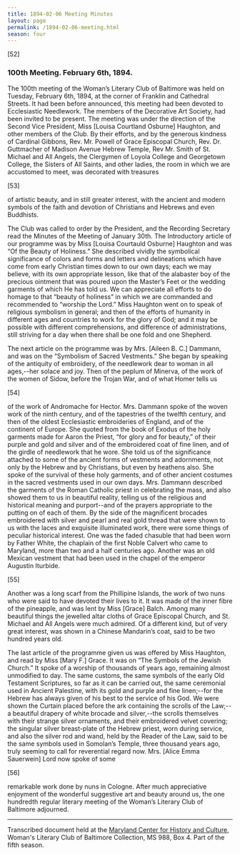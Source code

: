 ```yaml
---
title: 1894-02-06 Meeting Minutes
layout: page
permalink: /1894-02-06-meeting.html
season: four
---
```

[52]

### 100th Meeting. February 6th, 1894.

The 100th meeting of the Woman’s Literary Club of Baltimore was held on Tuesday, February 6th, 1894, at the corner of Franklin and Cathedral Streets. It had been before announced, this meeting had been devoted to Ecclesiastic Needlework. The members of the Decorative Art Society, had been invited to be present. The meeting was under the direction of the Second Vice President, Miss [Louisa Courtland Osburne] Haughton, and other members of the Club. By their efforts, and by the generous kindness of Cardinal Gibbons, Rev. Mr. Powell of Grace Episcopal Church, Rev. Dr. Guttmacher of Madison Avenue Hebrew Temple, Rev Mr. Smith of St. Michael and All Angels, the Clergymen of Loyola College and Georgetown College, the Sisters of All Saints, and other ladies, the room in which we are accustomed to meet, was decorated with treasures

[53]

of artistic beauty, and in still greater interest, with the ancient and modern symbols of the faith and devotion of Christians and Hebrews and even Buddhists.

The Club was called to order by the President, and the Recording Secretary read the Minutes of the Meeting of January 30th. The Introductory article of our programme was by Miss [Louisa Courtauld Osburne] Haughton and was “Of the Beauty of Holiness.” She described vividly the symbolical significance of colors and forms and letters and delineations which have come from early Christian times down to our own days; each we may believe, with its own appropriate lesson, like that of the alabaster boy of the precious ointment that was poured upon the Master’s Feet or the wedding garments of which He has told us. We can appreciate all efforts to do homage to that “beauty of holiness” in which we are commanded and recommended to “worship the Lord.” Miss Haughton went on to speak of religious symbolism in general; and then of the efforts of humanity in different ages and countries to work for the glory of God; and it may be possible with different comprehensions, and difference of administrations, still striving for a day when there shall be one fold and one Shepherd.

The next article on the programme was by Mrs. [Aileen B. C.] Dammann, and was on the “Symbolism of Sacred Vestments.” She began by speaking of the antiquity of embroidery, of the needlework dear to woman in all ages,--her solace and joy. Then of the peplum of Minerva, of the work of the women of Sidow, before the Trojan War, and of what Homer tells us

[54]

of the work of Andromache for Hector. Mrs. Dammann spoke of the woven work of the ninth century, and of the tapestries of the twelfth century, and then of the oldest Ecclesiastic embroideries of England, and of the continent of Europe. She quoted from the book of Exodus of the holy garments made for Aaron the Priest, “for glory and for beauty,” of their purple and gold and silver and of the embroidered coat of fine linen, and of the girdle of needlework that he wore. She told us of the significance attached to some of the ancient forms of vestments and adornments, not only by the Hebrew and by Christians, but even by heathens also. She spoke of the survival of these holy garments, and of other ancient costumes in the sacred vestments used in our own days. Mrs. Dammann described the garments of the Roman Catholic priest in celebrating the mass, and also showed them to us in beautiful reality, telling us of the religious and historical meaning and purport--and of the prayers appropriate to the putting on of each of them. By the side of the magnificent brocades embroidered with silver and pearl and real gold thread that were shown to us with the laces and exquisite illuminated work, there were some things of peculiar historical interest. One was the faded chasuble that had been worn by Father White, the chaplain of the first Noble Calvert who came to Maryland, more than two and a half centuries ago. Another was an old Mexican vestment that had been used in the chapel of the emperor Augustin Iturbide.

[55]

Another was a long scarf from the Phillipine Islands, the work of two nuns who were said to have devoted their lives to it. It was made of the inner fibre of the pineapple, and was lent by Miss [Grace] Balch. Among many beautiful things the jewelled altar cloths of Grace Episcopal Church, and St. Michael and All Angels were much admired. Of a different kind, but of very great interest, was shown in a Chinese Mandarin’s coat, said to be two hundred years old.

The last article of the programme given us was offered by Miss Haughton, and read by Miss [Mary F.] Grace. It was on “The Symbols of the Jewish Church.” It spoke of a worship of thousands of years ago, remaining almost unmodified to day. The same customs, the same symbols of the early Old Testament Scriptures, so far as it can be carried out, the same ceremonial used in Ancient Palestine, with its gold and purple and fine linen;--for the Hebrew has always given of his best to the service of his God. We were shown the Curtain placed before the ark containing the scrolls of the Law;--a beautiful drapery of white brocade and silver,--the scrolls themselves with their strange silver ornaments, and their embroidered velvet covering; the singular silver breast-plate of the Hebrew priest, worn during service, and also the silver rod and wand, held by the Reader of the Law, said to be the same symbols used in Somolan’s Temple, three thousand years ago, truly seeming to call for reverential regard now. Mrs. [Alice Emma Sauerwein] Lord now spoke of some

[56]

remarkable work done by nuns in Cologne. After much appreciative enjoyment of the wonderful suggestive art and beauty around us, the one hundredth regular literary meeting of the Woman’s Literary Club of Baltimore adjourned.
<hr>

Transcribed document held at the [Maryland Center for History and Culture](http://mdhs.org/), Woman's Literary Club of Baltimore Collection, MS 988, Box 4. Part of the fifth season.